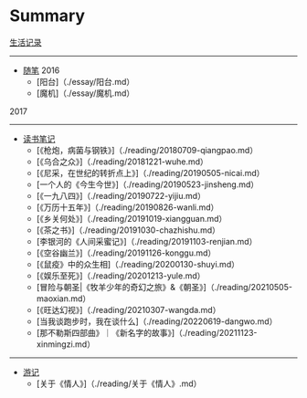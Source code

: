 # Summary

[生活记录](./intro.md)

---
- [随笔](./essay/intro.md)
2016
    - [阳台]（./essay/阳台.md）
    - [魔机]（./essay/魔机.md）

2017

---

- [读书笔记](./reading/reading.md)
    - [《枪炮，病菌与钢铁》]（./reading/20180709-qiangpao.md）
    - [《乌合之众》]（./reading/20181221-wuhe.md）
    - [《尼采，在世纪的转折点上》]（./reading/20190505-nicai.md）
    - [一个人的《今生今世》]（./reading/20190523-jinsheng.md）
    - [《一九八四》]（./reading/20190722-yijiu.md）
    - [《万历十五年》]（./reading/20190826-wanli.md）
    - [《乡关何处》]（./reading/20191019-xiangguan.md）
    - [《茶之书》]（./reading/20191030-chazhishu.md）
    - [李银河的《人间采蜜记》]（./reading/20191103-renjian.md）
    - [《空谷幽兰》]（./reading/20191126-konggu.md）
    - [《鼠疫》中的众生相]（./reading/20200130-shuyi.md）
    - [《娱乐至死》]（./reading/20201213-yule.md）
    - [冒险与朝圣|《牧羊少年的奇幻之旅》&《朝圣》]（./reading/20210505-maoxian.md）
    - [《旺达幻视》]（./reading/20210307-wangda.md）
    - [当我谈跑步时，我在谈什么]（./reading/20220619-dangwo.md）
    - [那不勒斯四部曲》｜《新名字的故事》]（./reading/20211123-xinmingzi.md）


---
- [游记](./travels/intro.md)
    - [关于《情人》]（./reading/关于《情人》.md）
